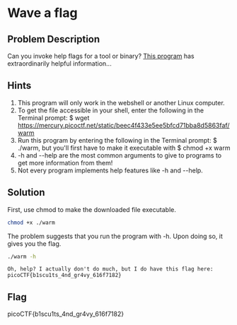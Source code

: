 # Wave a flag

## Problem Description

Can you invoke help flags for a tool or binary? [This program](https://mercury.picoctf.net/static/beec4f433e5ee5bfcd71bba8d5863faf/warm) has extraordinarily helpful information...

## Hints

1. This program will only work in the webshell or another Linux computer.
2. To get the file accessible in your shell, enter the following in the Terminal prompt: $ wget https://mercury.picoctf.net/static/beec4f433e5ee5bfcd71bba8d5863faf/warm
3. Run this program by entering the following in the Terminal prompt: $ ./warm, but you'll first have to make it executable with $ chmod +x warm
4. -h and --help are the most common arguments to give to programs to get more information from them!
5. Not every program implements help features like -h and --help.

## Solution

First, use chmod to make the downloaded file executable.

```bash
chmod +x ./warm
```

The problem suggests that you run the program with -h. Upon doing so, it gives you the flag.

```bash
./warm -h
```

```
Oh, help? I actually don't do much, but I do have this flag here: picoCTF{b1scu1ts_4nd_gr4vy_616f7182}
```

## Flag

picoCTF{b1scu1ts_4nd_gr4vy_616f7182}
